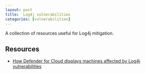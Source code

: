 ```yaml
---
layout: post
title:  Log4j vulnerabilities 
categories: [vulnerabilities]
---
```


A collection of resources useful for Log4j mitigation.

## Resources

+ [How Defender for Cloud displays machines affected by Log4j vulnerabilities](https://techcommunity.microsoft.com/t5/microsoft-defender-for-cloud/how-defender-for-cloud-displays-machines-affected-by-log4j/ba-p/3037271?WT.mc_id=m365-0000-rotrent&s=09)